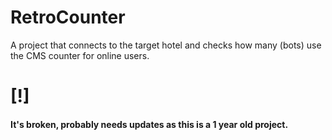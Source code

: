 # RetroCounter
A project that connects to the target hotel and checks how many (bots) use the CMS counter for online users.

# [!] 
<h4> It's broken, probably needs updates as this is a 1 year old project. </h4>
